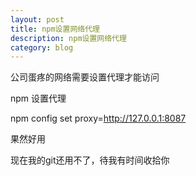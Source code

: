 ```yaml
---
layout: post
title: npm设置网络代理
description: npm设置网络代理
category: blog
---
```



公司蛋疼的网络需要设置代理才能访问

npm 设置代理 

npm config set proxy=http://127.0.0.1:8087

果然好用

现在我的git还用不了，待我有时间收拾你